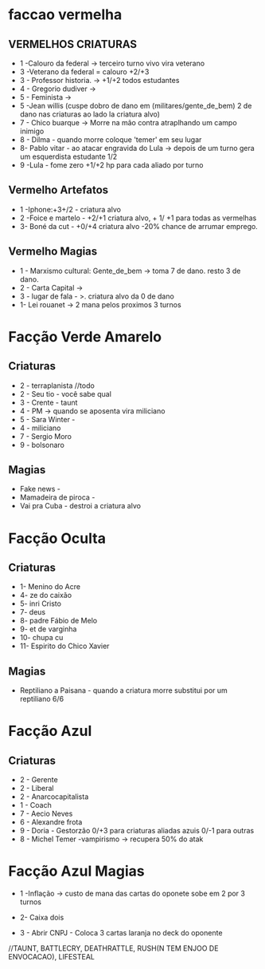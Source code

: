 # faccao vermelha
## VERMELHOS CRIATURAS
- 1 -Calouro da federal -> terceiro turno vivo vira veterano
- 3 -Veterano da federal  = calouro +2/+3
- 3 - Professor historia. -> +1/+2 todos estudantes
- 4 - Gregorio dudiver -> 
- 5 - Feminista -> 
- 5 -Jean willis (cuspe dobro de dano em (militares/gente_de_bem) 2 de dano nas criaturas ao lado la criatura alvo)
- 7 - Chico buarque ->  Morre na mão contra atraplhando um campo inimigo
- 8 - Dilma - quando morre coloque 'temer' em seu lugar
- 8- Pablo vitar - ao atacar engravida do Lula -> depois de um turno gera um esquerdista estudante 1/2
- 9 -Lula - fome zero +1/+2 hp para cada aliado por turno

## Vermelho Artefatos
- 1 -Iphone:+3+/2  - criatura alvo
- 2 -Foice e martelo -  +2/+1 criatura alvo, + 1/ +1 para todas as vermelhas
- 3- Boné da cut - +0/+4 criatura alvo -20% chance de arrumar emprego.

## Vermelho Magias
- 1 - Marxismo cultural:  Gente_de_bem -> toma 7 de dano. resto 3 de dano.
- 2 - Carta Capital ->
- 3 - lugar de fala - >. criatura alvo da 0 de dano
- 1- Lei rouanet -> 2 mana pelos proximos 3 turnos

# Facção Verde Amarelo


## Criaturas
- 2 - terraplanista //todo
- 2 - Seu tio - você sabe qual
- 3 - Crente - taunt
- 4 - PM -> quando se aposenta vira miliciano
- 5 - Sara Winter - 
- 4 - miliciano
- 7 - Sergio Moro
- 9 - bolsonaro 

## Magias 
- Fake news - 
- Mamadeira de piroca - 
- Vai pra Cuba  -  destroi a criatura alvo


# Facção Oculta

## Criaturas
- 1- Menino do Acre
- 4- ze do caixão 
- 5- inri Cristo
- 7- deus
- 8- padre Fábio de Melo
- 9- et de varginha
- 10- chupa cu
- 11- Espirito do Chico Xavier

## Magias 
- Reptiliano a Paisana - quando a criatura morre substitui por um reptiliano 6/6


# Facção Azul 
## Criaturas
- 2 - Gerente
- 2 - Liberal
- 2 - Anarcocapitalista
- 1 - Coach
- 7 - Aecio Neves
- 6 - Alexandre frota
- 9 - Doria - Gestorzão 0/+3 para criaturas aliadas azuis 0/-1 para outras
- 8 - Michel Temer -vampirismo -> recupera 50% do atak





# Facção Azul Magias
 - 1 -Inflação -> custo de mana das cartas do oponete sobe em 2 por 3 turnos
   
 - 2- Caixa dois 
   
 - 3 - Abrir CNPJ - Coloca 3 cartas laranja no deck do oponente







 //TAUNT, BATTLECRY, DEATHRATTLE, RUSH(N TEM ENJOO DE ENVOCACAO), LIFESTEAL